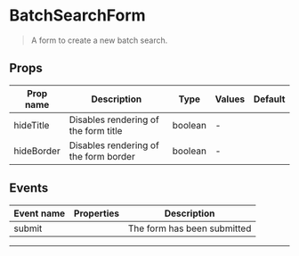# BatchSearchForm

> A form to create a new batch search.

## Props

| Prop name  | Description                           | Type    | Values | Default |
| ---------- | ------------------------------------- | ------- | ------ | ------- |
| hideTitle  | Disables rendering of the form title  | boolean | -      |         |
| hideBorder | Disables rendering of the form border | boolean | -      |         |

## Events

| Event name | Properties | Description                 |
| ---------- | ---------- | --------------------------- |
| submit     |            | The form has been submitted |

---
